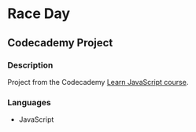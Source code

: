 # Race Day
## Codecademy Project

### Description

Project from the Codecademy [Learn JavaScript course](https://www.codecademy.com/enrolled/courses/introduction-to-javascript).

### Languages

* JavaScript